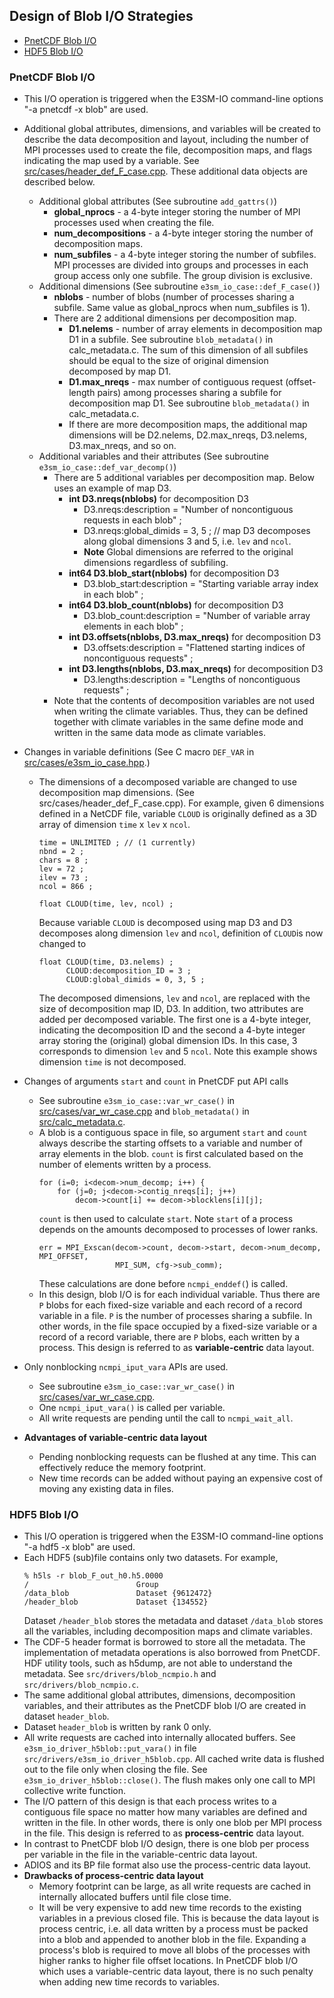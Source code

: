 ## Design of Blob I/O Strategies

- [PnetCDF Blob I/O](#pnetcdf-blob-io)
- [HDF5 Blob I/O](#hdf5-blob-io)

### PnetCDF Blob I/O
* This I/O operation is triggered when the E3SM-IO command-line options "-a
  pnetcdf -x blob" are used.
* Additional global attributes, dimensions, and variables will be created to
  describe the data decomposition and layout, including the number of MPI
  processes used to create the file, decomposition maps, and flags indicating
  the map used by a variable.
  See [src/cases/header_def_F_case.cpp](src/cases/header_def_F_case.cpp).
  These additional data objects are described below.
  + Additional global attributes (See subroutine `add_gattrs()`)
    * **global_nprocs** - a 4-byte integer storing the number of MPI processes
      used when creating the file.
    * **num_decompositions** - a 4-byte integer storing the number of
      decomposition maps.
    * **num_subfiles** - a 4-byte integer storing the number of subfiles. MPI
      processes are divided into groups and processes in each group access only
      one subfile. The group division is exclusive.
  + Additional dimensions (See subroutine `e3sm_io_case::def_F_case()`)
    * **nblobs** - number of blobs (number of processes sharing a subfile. Same
      value as global_nprocs when num_subfiles is 1).
    * There are 2 additional dimensions per decomposition map.
      + **D1.nelems** - number of array elements in decomposition map D1 in a
        subfile. See subroutine `blob_metadata()` in calc_metadata.c. The sum
        of this dimension of all subfiles should be equal to the size of
        original dimension decomposed by map D1.
      + **D1.max_nreqs** - max number of contiguous request (offset-length
        pairs) among processes sharing a subfile for decomposition map D1.  See
        subroutine `blob_metadata()` in calc_metadata.c.
      + If there are more decomposition maps, the additional map dimensions
        will be D2.nelems, D2.max_nreqs, D3.nelems, D3.max_nreqs, and so on.
  + Additional variables and their attributes (See subroutine `e3sm_io_case::def_var_decomp()`)
    * There are 5 additional variables per decomposition map. Below uses an
      example of map D3.
      + **int D3.nreqs(nblobs)** for decomposition D3
        * D3.nreqs:description = "Number of noncontiguous requests in each blob" ;
        * D3.nreqs:global_dimids = 3, 5 ;
          // map D3 decomposes along global dimensions 3 and 5, i.e. `lev` and `ncol`.
        * **Note** Global dimensions are referred to the original dimensions
          regardless of subfiling.
      + **int64 D3.blob_start(nblobs)** for decomposition D3
        * D3.blob_start:description = "Starting variable array index in each blob" ;
      + **int64 D3.blob_count(nblobs)** for decomposition D3
        * D3.blob_count:description = "Number of variable array elements in each blob" ;
      + **int D3.offsets(nblobs, D3.max_nreqs)** for decomposition D3
        * D3.offsets:description = "Flattened starting indices of noncontiguous requests" ;
      + **int D3.lengths(nblobs, D3.max_nreqs)** for decomposition D3
        * D3.lengths:description = "Lengths of noncontiguous requests" ;
    * Note that the contents of decomposition variables are not used when
      writing the climate variables. Thus, they can be defined together with
      climate variables in the same define mode and written in the same data
      mode as climate variables.

* Changes in variable definitions (See C macro `DEF_VAR` in
  [src/cases/e3sm_io_case.hpp](src/cases/e3sm_io_case.hpp).)
  + The dimensions of a decomposed variable are changed to use decomposition
    map dimensions. (See src/cases/header_def_F_case.cpp). For example, given 6
    dimensions defined in a NetCDF file, variable `CLOUD` is originally defined
    as a 3D array of dimension `time` x `lev` x `ncol`.
    ```
    time = UNLIMITED ; // (1 currently)
    nbnd = 2 ;
    chars = 8 ;
    lev = 72 ;
    ilev = 73 ;
    ncol = 866 ;

    float CLOUD(time, lev, ncol) ;
    ```
    Because variable `CLOUD` is decomposed using map D3 and D3 decomposes along
    dimension `lev` and `ncol`, definition of `CLOUD`is now changed to
    ```
    float CLOUD(time, D3.nelems) ;
          CLOUD:decomposition_ID = 3 ;
          CLOUD:global_dimids = 0, 3, 5 ;
    ```
    The decomposed dimensions, `lev` and `ncol`, are replaced with the size of
    decomposition map ID, D3. In addition, two attributes are added per
    decomposed variable. The first one is a 4-byte integer, indicating the
    decomposition ID and the second a 4-byte integer array storing the
    (original) global dimension IDs. In this case, 3 corresponds to dimension
    `lev` and 5 `ncol`. Note this example shows dimension `time` is not
    decomposed.
* Changes of arguments `start` and `count` in PnetCDF put API calls
  + See subroutine `e3sm_io_case::var_wr_case()` in
    [src/cases/var_wr_case.cpp](src/cases/var_wr_case.cpp) and
    `blob_metadata()` in [src/calc_metadata.c](src/calc_metadata.c).
  + A blob is a contiguous space in file, so argument `start` and `count`
    always describe the starting offsets to a variable and number of array
    elements in the blob. `count` is first calculated based on the number of
    elements written by a process.
    ```
    for (i=0; i<decom->num_decomp; i++) {
        for (j=0; j<decom->contig_nreqs[i]; j++)
            decom->count[i] += decom->blocklens[i][j];
    ```
    `count` is then used to calculate `start`. Note `start` of a process
    depends on the amounts decomposed to processes of lower ranks.
    ```
    err = MPI_Exscan(decom->count, decom->start, decom->num_decomp, MPI_OFFSET,
                     MPI_SUM, cfg->sub_comm);
    ```
    These calculations are done before `ncmpi_enddef(`) is called.
  + In this design, blob I/O is for each individual variable. Thus there are
    `P` blobs for each fixed-size variable and each record of a record variable
    in a file. `P` is the number of processes sharing a subfile. In other
    words, in the file space occupied by a fixed-size variable or a record of a
    record variable, there are `P` blobs, each written by a process. This
    design is referred to as **variable-centric** data layout.
* Only nonblocking `ncmpi_iput_vara` APIs are used.
  + See subroutine `e3sm_io_case::var_wr_case()` in
    [src/cases/var_wr_case.cpp](src/cases/var_wr_case.cpp).
  + One `ncmpi_iput_vara()` is called per variable.
  + All write requests are pending until the call to `ncmpi_wait_all`.
* **Advantages of variable-centric data layout**
  + Pending nonblocking requests can be flushed at any time. This can
    effectively reduce the memory footprint.
  + New time records can be added without paying an expensive cost of moving
    any existing data in files.

### HDF5 Blob I/O
* This I/O operation is triggered when the E3SM-IO command-line options "-a
  hdf5 -x blob" are used.
* Each HDF5 (sub)file contains only two datasets. For example,
  ```
  % h5ls -r blob_F_out_h0.h5.0000
  /                        Group
  /data_blob               Dataset {9612472}
  /header_blob             Dataset {134552}
  ```
  Dataset `/header_blob` stores the metadata and dataset `/data_blob` stores
  all the variables, including decomposition maps and climate variables.
* The CDF-5 header format is borrowed to store all the metadata. The
  implementation of metadata operations is also borrowed from PnetCDF. HDF
  utility tools, such as h5dump, are not able to understand the metadata.
  See `src/drivers/blob_ncmpio.h` and `src/drivers/blob_ncmpio.c`.
* The same additional global attributes, dimensions, decomposition variables,
  and their attributes as the PnetCDF blob I/O are created in dataset
  `header_blob`.
* Dataset `header_blob` is written by rank 0 only.
* All write requests are cached into internally allocated buffers. See
  `e3sm_io_driver_h5blob::put_vara()` in file
  `src/drivers/e3sm_io_driver_h5blob.cpp`. All cached write data is flushed out
  to the file only when closing the file. See `e3sm_io_driver_h5blob::close()`.
  The flush makes only one call to MPI collective write function.
* The I/O pattern of this design is that each process writes to a contiguous
  file space no matter how many variables are defined and written in the file.
  In other words, there is only one blob per MPI process in the file. This
  design is referred to as **process-centric** data layout.
* In contrast to PnetCDF blob I/O design, there is one blob per process per
  variable in the file in the variable-centric data layout.
* ADIOS and its BP file format also use the process-centric data layout.
* **Drawbacks of process-centric data layout**
  + Memory footprint can be large, as all write requests are cached in
    internally allocated buffers until file close time.
  + It will be very expensive to add new time records to the existing variables
    in a previous closed file. This is because the data layout is process
    centric, i.e. all data written by a process must be packed into a blob and
    appended to another blob in the file. Expanding a process's blob is
    required to move all blobs of the processes with higher ranks to higher
    file offset locations. In PnetCDF blob I/O which uses a variable-centric
    data layout, there is no such penalty when adding new time records to
    variables.


